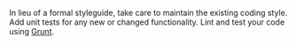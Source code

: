 In lieu of a formal styleguide, take care to maintain the existing coding style. Add unit tests for any new or changed functionality. Lint and test your code using [Grunt](http://gruntjs.com/).
